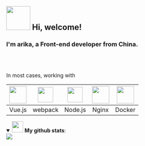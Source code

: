<h2>
  <img src="https://emojis.slackmojis.com/emojis/images/1579216111/7550/pikachu_wave.gif?1579216111" width="64" /> 
  Hi, welcome!
</h2>
<h3> I'm <b>arika</b>, a Front-end developer from <b>China</b>.</h3> 
<br><br>

In most cases, working with

| [<img src="https://emojis.slackmojis.com/emojis/images/1483052921/1537/vue.png?1483052921" width="46"/>](https://github.com/vuejs/vue)| [<img src="https://emojis.slackmojis.com/emojis/images/1486450004/1706/webpack.png?1486450004" width="41" />](https://github.com/webpack/webpack)| [<img src="https://emojis.slackmojis.com/emojis/images/1533426774/4425/nodejs.png?1533426774" width="41" />](https://github.com/nodejs/node) | [<img src="https://emojis.slackmojis.com/emojis/images/1522159275/3730/nginx.png?1522159275" width="46"/>](https://www.nginx.com/) | [<img src="https://emojis.slackmojis.com/emojis/images/1595446403/9754/docker.png?1595446403" width="46"/>](https://www.docker.com/) |
| :--: | :--: | :--: | :--: | :--: | 
| Vue.js | webpack | Node.js | Nginx | Docker |

<details open>
  <summary> 
    <img src="https://emojis.slackmojis.com/emojis/images/1479080836/1363/eevee.gif?1479080836" width="30" /> <b>My github stats</b>: 
  </summary>
  <a href="https://github.com/anuraghazra/github-readme-stats" title="arika163's Github Stars">
    <img src="https://github-readme-stats.vercel.app/api?username=arika163&line_height=24&show_icons=true&hide=stars" />
  </a>
</details>

<!--
**arika163/arika163** is a ✨ _special_ ✨ repository because its `README.md` (this file) appears on your GitHub profile.

Here are some ideas to get you started:

- 🔭 I’m currently working on ...
- 🌱 I’m currently learning ...
- 👯 I’m looking to collaborate on ...
- 🤔 I’m looking for help with ...
- 💬 Ask me about ...
- 📫 How to reach me: ...
- 😄 Pronouns: ...
- ⚡ Fun fact: ...
-->
